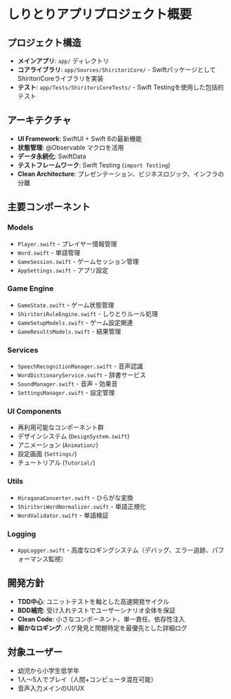 # しりとりアプリプロジェクト概要

## プロジェクト構造
- **メインアプリ**: `app/` ディレクトリ
- **コアライブラリ**: `app/Sources/ShiritoriCore/` - SwiftパッケージとしてShiritoriCoreライブラリを実装
- **テスト**: `app/Tests/ShiritoriCoreTests/` - Swift Testingを使用した包括的テスト

## アーキテクチャ
- **UI Framework**: SwiftUI + Swift 6の最新機能
- **状態管理**: @Observable マクロを活用
- **データ永続化**: SwiftData
- **テストフレームワーク**: Swift Testing (`import Testing`)
- **Clean Architecture**: プレゼンテーション、ビジネスロジック、インフラの分離

## 主要コンポーネント

### Models
- `Player.swift` - プレイヤー情報管理
- `Word.swift` - 単語管理
- `GameSession.swift` - ゲームセッション管理
- `AppSettings.swift` - アプリ設定

### Game Engine
- `GameState.swift` - ゲーム状態管理
- `ShiritoriRuleEngine.swift` - しりとりルール処理
- `GameSetupModels.swift` - ゲーム設定関連
- `GameResultsModels.swift` - 結果管理

### Services
- `SpeechRecognitionManager.swift` - 音声認識
- `WordDictionaryService.swift` - 辞書サービス
- `SoundManager.swift` - 音声・効果音
- `SettingsManager.swift` - 設定管理

### UI Components
- 再利用可能なコンポーネント群
- デザインシステム (`DesignSystem.swift`)
- アニメーション (`Animation/`)
- 設定画面 (`Settings/`)
- チュートリアル (`Tutorial/`)

### Utils
- `HiraganaConverter.swift` - ひらがな変換
- `ShiritoriWordNormalizer.swift` - 単語正規化
- `WordValidator.swift` - 単語検証

### Logging
- `AppLogger.swift` - 高度なロギングシステム（デバッグ、エラー追跡、パフォーマンス監視）

## 開発方針
- **TDD中心**: ユニットテストを軸とした高速開発サイクル
- **BDD補完**: 受け入れテストでユーザーシナリオ全体を保証
- **Clean Code**: 小さなコンポーネント、単一責任、依存性注入
- **細かなロギング**: バグ発見と問題特定を最優先とした詳細ログ

## 対象ユーザー
- 幼児から小学生低学年
- 1人〜5人でプレイ（人間+コンピュータ混在可能）
- 音声入力メインのUI/UX